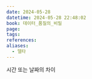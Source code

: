 ```yaml
---
date: 2024-05-28
datetime: 2024-05-28 22:48:02
book: 데이터_품질의_비밀
page: 
tags: 
references: 
aliases:
  - 델타
---
```

시간 또는 날짜의 차이